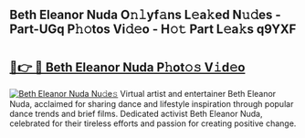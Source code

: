 ## Beth Eleanor Nuda O𝚗𝚕yf𝚊ns L𝚎a𝚔ed N𝚞𝚍es - Part-UGq P𝚑𝚘tos Vi𝚍𝚎o - H𝚘𝚝 Part L𝚎a𝚔s q9YXF

# <h2><a href="http://kfcqfwx.oniu.top/?m=Beth+Eleanor+Nuda">🔗👉 🔴 Beth Eleanor Nuda P𝚑ot𝚘𝚜 V𝚒d𝚎o</a></h2>

[![Beth Eleanor Nuda Nu𝚍e𝚜](https://i.imgur.com/0qMVB7G.gif)](http://kfcqfwx.oniu.top/?m=Beth+Eleanor+Nuda)
Virtual artist and entertainer Beth Eleanor Nuda, acclaimed for sharing dance and lifestyle inspiration through popular dance trends and brief films. Dedicated activist Beth Eleanor Nuda, celebrated for their tireless efforts and passion for creating positive change.  
